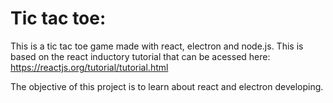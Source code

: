
# Tic tac toe:


This is a tic tac toe game made with react, electron and node.js. This is based on the react inductory tutorial that can be acessed here: https://reactjs.org/tutorial/tutorial.html

The objective of this project is to learn about react and electron developing.  



